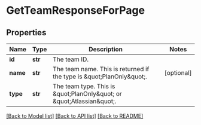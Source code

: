 # GetTeamResponseForPage

## Properties
Name | Type | Description | Notes
------------ | ------------- | ------------- | -------------
**id** | **str** | The team ID. | 
**name** | **str** | The team name. This is returned if the type is \&quot;PlanOnly\&quot;. | [optional] 
**type** | **str** | The team type. This is \&quot;PlanOnly\&quot; or \&quot;Atlassian\&quot;. | 

[[Back to Model list]](../README.md#documentation-for-models) [[Back to API list]](../README.md#documentation-for-api-endpoints) [[Back to README]](../README.md)

